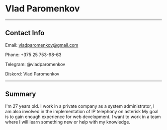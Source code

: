 # Vlad Paromenkov

***
## Contact Info

Email: vladparomenkov@gmail.com

Phone: +375 25 753-98-63

Telegram: @vladparomenkov

Diskord: Vlad Paromenkov

***

## Summary

I'm 27 years old. I work in a private company as a system administrator, I am also involved in the implementation of IP telephony on asterisk My goal is to gain enough experience for web development. I want to work in a team where I will learn something new or help with my knowledge.